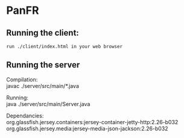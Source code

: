 # PanFR

## Running the client:  
    run ./client/index.html in your web browser

## Running the server  
   Compilation:  
        javac ./server/src/main/*.java
   
   Running:  
        java ./server/src/main/Server.java <frs file> <frpaths file>
  
   Dependancies:  
    org.glassfish.jersey.containers:jersey-container-jetty-http:2.26-b032  
    org.glassfish.jersey.media:jersey-media-json-jackson:2.26-b032
    
